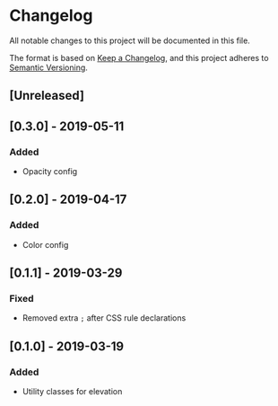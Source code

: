 # Changelog
All notable changes to this project will be documented in this file.

The format is based on [Keep a Changelog](https://keepachangelog.com/en/1.0.0/),
and this project adheres to [Semantic Versioning](https://semver.org/spec/v2.0.0.html).

## [Unreleased]

## [0.3.0] - 2019-05-11
### Added
- Opacity config

## [0.2.0] - 2019-04-17
### Added
- Color config

## [0.1.1] - 2019-03-29
### Fixed
- Removed extra `;` after CSS rule declarations

## [0.1.0] - 2019-03-19
### Added
- Utility classes for elevation
